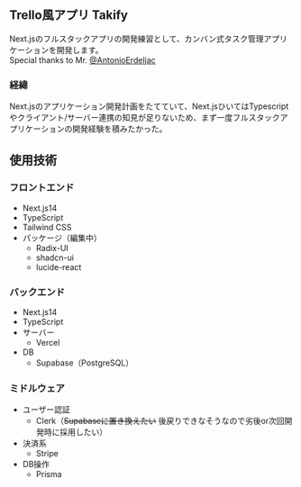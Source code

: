 ## Trello風アプリ Takify
Next.jsのフルスタックアプリの開発練習として、カンバン式タスク管理アプリケーションを開発します。  
Special thanks to Mr. [@AntonioErdeljac](https://github.com/AntonioErdeljac)

### 経緯
Next.jsのアプリケーション開発計画をたてていて、Next.jsひいてはTypescriptやクライアント/サーバー連携の知見が足りないため、まず一度フルスタックアプリケーションの開発経験を積みたかった。

## 使用技術
### フロントエンド
- Next.js14
- TypeScript
- Tailwind CSS
- パッケージ（編集中）
  - Radix-UI
  - shadcn-ui
  - lucide-react
### バックエンド
- Next.js14
- TypeScript
- サーバー
  - Vercel
- DB
  - Supabase（PostgreSQL）
### ミドルウェア
- ユーザー認証
  - Clerk（~~Supabaseに置き換えたい~~ 後戻りできなそうなので劣後or次回開発時に採用したい）
- 決済系
  - Stripe
- DB操作
  - Prisma

